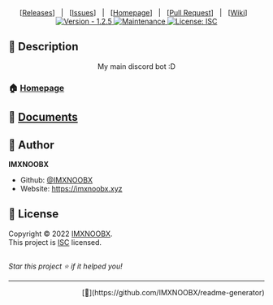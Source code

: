 <div align="center">
[<a href='https://github.com/IMXNOOBX/snooby/releases'>Releases</a>]&nbsp;&nbsp;&nbsp;|&nbsp;&nbsp;&nbsp;[<a href='https://github.com/IMXNOOBX/snooby/issues'>Issues</a>]&nbsp;&nbsp;&nbsp;|&nbsp;&nbsp;&nbsp;[<a href='https://github.com/IMXNOOBX/snooby#readme'>Homepage</a>]&nbsp;&nbsp;&nbsp;|&nbsp;&nbsp;&nbsp;[<a href='https://github.com/IMXNOOBX/snooby/pulls'>Pull Request</a>]&nbsp;&nbsp;&nbsp;|&nbsp;&nbsp;&nbsp;[<a href='https://github.com/IMXNOOBX/snooby/wiki'>Wiki</a>]&nbsp;&nbsp;&nbsp;

</div>
<div align="center">
<a href="https://github.com/IMXNOOBX/snooby" title="">
<img src="https://img.shields.io/badge/version-1.2.5-blue.svg?style=for-the-badge&logo=appveyor" alt="Version - 1.2.5">
</a>
<a href="https://github.com/IMXNOOBX/snooby" title="">
<img src="https://img.shields.io/badge/documentation-yes-brightgreen.svg?style=for-the-badge" alt="Maintenance">
</a>
<a href="https://github.com/IMXNOOBX/snooby/LICENSE.md" target="_blank">
<img alt="License: ISC" src="https://img.shields.io/github/license/IMXNOOBX/snooby?style=for-the-badge" />
</a>
</div>
        
## 📘 Description
<div align="center">
My main discord bot :D
</div>
        
### 🏠 [Homepage](https://github.com/IMXNOOBX/snooby#readme)
        
## 🌠 [Documents](https://github.com/IMXNOOBX/snooby)
        
## 👤 Author

 **IMXNOOBX**

* Github: [@IMXNOOBX](https://github.com/IMXNOOBX)
* Website: https://imxnoobx.xyz

## 📝 License

Copyright © 2022 [IMXNOOBX](https://github.com/IMXNOOBX).<br />
This project is [ISC](https://github.com/IMXNOOBX/snooby/blob/master/LICENSE) licensed.

## 
_Star this project ⭐️ if it helped you!_

***
<p align="right">[💎](https://github.com/IMXNOOBX/readme-generator)</p>


<!-- Made with: https://github.com/IMXNOOBX/readme-generator - ISC - 2022 - IMXNOOBX -->